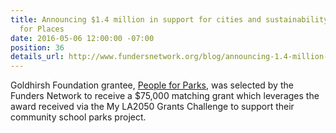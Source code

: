 ```yaml
---
title: Announcing $1.4 million in support for cities and sustainability through Partners
  for Places
date: 2016-05-06 12:00:00 -07:00
position: 36
details_url: http://www.fundersnetwork.org/blog/announcing-1.4-million-in-support-for-cities-and-sustainability-throug
---
```


Goldhirsh Foundation grantee, <a href="peopleforparks.org">People for Parks</a>, was selected by the Funders Network to receive a $75,000 matching grant which leverages the award received via the My LA2050 Grants Challenge to support their community school parks project.

